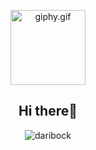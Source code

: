 <p align="center">
    <p align="center"> 
    <img src="https://i.pinimg.com/originals/5a/13/b4/5a13b417c9f8fbc08990da25c03ed2fd.gif" alt="giphy.gif" height="120px"/> 
    </p>
    <h2 align="center">Hi there👋</h2>
    <p align="center"> <img src="https://komarev.com/ghpvc/?username=daribock&label=Profile%20views&color=0e9bb4&style=flat" alt="daribock" /></p>
</p>
